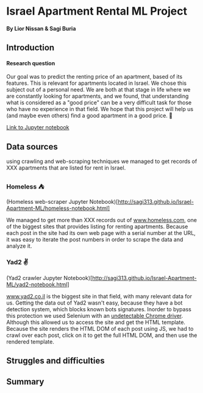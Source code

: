 # Israel Apartment Rental ML Project
#### By Lior Nissan & Sagi Buria

## Introduction

#### Research question
Our goal was to predict the renting price of an apartment, based of its features. This is relevant for apartments located
in Israel.
We chose this subject out of a personal need. We are both at that stage in life where we are constantly looking for 
apartments, and we found, that understanding what is considered as a "good price" can be a very difficult task for those
who have no experience in that field. We hope that this project will help us (and maybe even others) find a good apartment
in a good price. :department_store:

[Link to Jupyter notebook](http://sagi313.github.io/Israel-Apartment-ML/main-notebook.html)

## Data sources
using crawling and web-scraping techniques we managed to get records of XXX apartments that are listed for rent in Israel.

### Homeless :tent:
(Homeless web-scraper Jupyter Notebook)[http://sagi313.github.io/Israel-Apartment-ML/homeless-notebook.html]

We managed to get more than XXX records out of www.homeless.com, one of the biggest sites that provides listing for renting apartments.
Because each post in the site had its own web page with a serial number at the URL, it was easy to iterate the post numbers 
in order to scrape the data and analyze it.

### Yad2 :v:
(Yad2 crawler Jupyter Notebook)[http://sagi313.github.io/Israel-Apartment-ML/yad2-notebook.html]

www.yad2.co.il is the biggest site in that field, with many relevant data for us. Getting the data out of Yad2 wasn't easy,
because they have a bot detection system, which blocks known bots signatures. Inorder to bypass this protection we used 
Selenium with an [undetectable Chrome driver](https://github.com/ultrafunkamsterdam/undetected-chromedriver). Although this
allowed us to access the site and get the HTML template. Because the site renders the HTML DOM of each post using JS, we 
had to crawl over each post, click on it to get the full HTML DOM, and then use the rendered template.


## Struggles and difficulties

## Summary